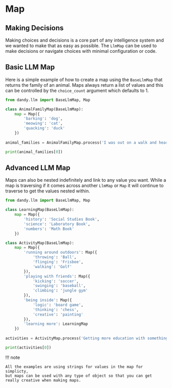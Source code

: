 # Map

## Making Decisions

Making choices and decisions is a core part of any intelligence system and we wanted to make that as easy as possible.
The `LlmMap` can be used to make decisions or navigate choices with minimal configuration or code.

## Basic LLM Map

Here is a simple example of how to create a map using the `BaseLlmMap` that returns the family of an animal.
Maps always return a list of values and this can be controlled by the `choice_count` argument which defaults to 1.

```python exec="True" source="above" source="material-block" session="map"
from dandy.llm import BaseLlmMap, Map

class AnimalFamilyMap(BaseLlmMap):
    map = Map({
        'barking': 'dog',
        'meowing': 'cat',
        'quacking': 'duck'
    })
    
animal_families = AnimalFamilyMap.process('I was out on a walk and heard some barking', choice_count=1)

print(animal_families[0])
```

## Advanced LLM Map

Maps can also be nested indefinitely and link to any value you want.
While a map is traversing if it comes across another `LlmMap` or `Map` it will continue to traverse to get the values nested within.

```python exec="True" source="above" source="material-block" session="map"
from dandy.llm import BaseLlmMap, Map

class LearningMap(BaseLlmMap):
    map = Map({
        'history': 'Social Studies Book',
        'science': 'Laboratory Book',
        'numbers': 'Math Book'
    })

class ActivityMap(BaseLlmMap):
    map = Map({
        'running around outdoors': Map({
            'throwing': 'Ball',
            'flinging': 'Frisbee',
            'walking': 'Golf'
        }),
        'playing with friends': Map({
            'kicking': 'soccer',
            'swinging': 'baseball',
            'climbing': 'jungle gym'    
        }),
        'being inside': Map({
            'logic': 'board game',
            'thinking': 'chess',
            'creative': 'painting'
        }),
        'learning more': LearningMap
    })
    
activities = ActivityMap.process('Getting more education with something fun like numbers is what I like to do')

print(activities[0])
```

!!! note

    All the examples are using strings for values in the map for simplicty, 
    but maps can be used with any type of object so that you can get really creative when making maps.